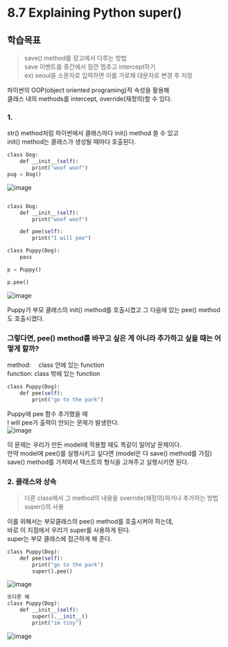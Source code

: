 # 8.7 Explaining Python super()

## 학습목표

> save() method를 장고에서 다루는 방법  
> save 이벤트를 중간에서 잠깐 멈추고 intercept하기  
> ex) seoul을 소문자로 입력하면 이를 가로채 대문자로 변경 후 저장

파이썬의 OOP(object oriented programing)적 속성을 활용해  
클래스 내의 methods를 intercept, override(재정의)할 수 있다.  

### 1.

str() method처럼 파이썬에서 클래스마다 init() method 쓸 수 있고    
init() method는 클래스가 생성될 때마다 호출된다.  


```python
class Dog:
    def __init__(self):
        print("woof woof")
pug = Dog()
```  
![image](https://user-images.githubusercontent.com/59404684/90970378-49ad0e80-e53f-11ea-9006-729327bb8314.png)  
  
```python

class Dog:
    def __init__(self):
        print("woof woof")

    def pee(self):
        print("I will pee")

class Puppy(Dog):
    pass

p = Puppy()

p.pee()
```
![image](https://user-images.githubusercontent.com/59404684/90970380-4d409580-e53f-11ea-9f97-98e089a6e9aa.png)  

Puppy가 부모 클래스의 init() method를 호출시켰고 그 다음에 있는 pee() method도 호출시켰다.  

### 그렇다면, pee() method를 바꾸고 싶은 게 아니라 추가하고 싶을 때는 어떻게 할까?

method:　 class 안에 있는 function  
function: class 밖에 있는 function

```python
class Puppy(Dog):
    def pee(self):
        print("go to the park")
```

Puppy에 pee 함수 추가했을 때  
I will pee가 출력이 안되는 문제가 발생한다.  
![image](https://user-images.githubusercontent.com/59404684/90970381-4fa2ef80-e53f-11ea-843b-48ec0c6b240d.png)

  
이 문제는 우리가 만든 model에 적용할 때도 똑같이 일어날 문제이다.  
만약 model에 pee()를 실행시키고 싶다면 (model은 다 save() method를 가짐)   
save() method를 가져와서 텍스트의 형식을 고쳐주고 실행시키면 된다.  

### 2. 클래스와 상속

> 다른 class에서 그 method의 내용을 override(재정의)하거나 추가하는 방법  
> super()의 사용  


이를 위해서는 부모클래스의 pee() method를 호출시켜야 하는데,  
바로 이 지점에서 우리가 super를 사용하게 된다.  
super는 부모 클래스에 접근하게 해 준다.

```python
class Puppy(Dog):
    def pee(self):
        print("go to the park")
        super().pee()

```
![image](https://user-images.githubusercontent.com/59404684/90970382-516cb300-e53f-11ea-87d1-df11bfee6d3a.png)  

```python
또다른 예
class Puppy(Dog):
    def __init__(self):
        super().__init__()
        print("im tiny")
```  
![image](https://user-images.githubusercontent.com/59404684/90970384-5467a380-e53f-11ea-960e-ab8232a58d7c.png)

